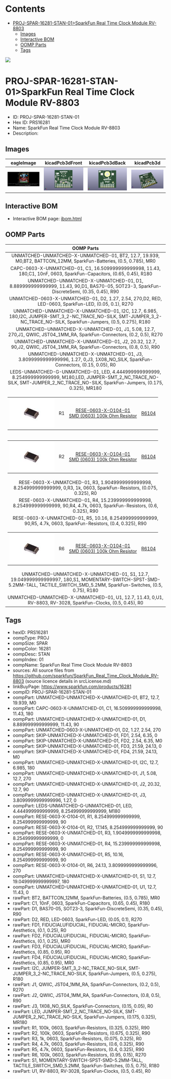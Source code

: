 



Contents
========

* [PROJ-SPAR-16281-STAN-01>SparkFun Real Time Clock Module RV-8803](#proj-spar-16281-stan-01sparkfun-real-time-clock-module-rv-8803)
	* [Images](#images)
	* [Interactive BOM](#interactive-bom)
	* [OOMP Parts](#oomp-parts)
	* [Tags](#tags)
  
![][im]
# PROJ-SPAR-16281-STAN-01>SparkFun Real Time Clock Module RV-8803

- ID: PROJ-SPAR-16281-STAN-01
- Hex ID: PRS16281
- Name: SparkFun Real Time Clock Module RV-8803
- Description: 

## Images
  
  

|eagleImage|kicadPcb3dFront|kicadPcb3dBack|kicadPcb3d|
| :---: | :---: | :---: | :---: |
|[![eagleImage](eagleImage_140.png)](eagleImage_600.png)|[![kicadPcb3dFront](kicadPcb3dFront_140.png)](kicadPcb3dFront_600.png)|[![kicadPcb3dBack](kicadPcb3dBack_140.png)](kicadPcb3dBack_600.png)|[![kicadPcb3d](kicadPcb3d_140.png)](kicadPcb3d_600.png)|

## Interactive BOM

- Interactive BOM page: [ibom.html](kicad/bom/ibom.html)

## OOMP Parts
  

|OOMP Parts|
| :---: |
|UNMATCHED-UNMATCHED-X-UNMATCHED-01, BT2, 12.7, 19.939, M0,BT2, BATTCON_12MM, SparkFun-Batteries, (0.5, 0.785), MR0|
|CAPC-0603-X-UNMATCHED-01, C1, 16.509999999999998, 11.43, 180,C1, 10nF, 0603, SparkFun-Capacitors, (0.65, 0.45), R180|
|UNMATCHED-UNMATCHED-X-UNMATCHED-01, D1, 8.889999999999999, 11.43, 90,D1, BAS70-05, SOT23-3, SparkFun-DiscreteSemi, (0.35, 0.45), R90|
|UNMATCHED-0603-X-UNMATCHED-01, D2, 1.27, 2.54, 270,D2, RED, LED-0603, SparkFun-LED, (0.05, 0.1), R270|
|UNMATCHED-UNMATCHED-X-UNMATCHED-01, I2C, 12.7, 6.985, 180,I2C, JUMPER-SMT_3_2-NC_TRACE_NO-SILK, SMT-JUMPER_3_2-NC_TRACE_NO-SILK, SparkFun-Jumpers, (0.5, 0.275), R180|
|UNMATCHED-UNMATCHED-X-UNMATCHED-01, J1, 5.08, 12.7, 270,J1, QWIIC, JST04_1MM_RA, SparkFun-Connectors, (0.2, 0.5), R270|
|UNMATCHED-UNMATCHED-X-UNMATCHED-01, J2, 20.32, 12.7, 90,J2, QWIIC, JST04_1MM_RA, SparkFun-Connectors, (0.8, 0.5), R90|
|UNMATCHED-UNMATCHED-X-UNMATCHED-01, J3, 3.8099999999999996, 1.27, 0,J3, 1X08_NO_SILK, SparkFun-Connectors, (0.15, 0.05), R0|
|LEDS-UNMATCHED-G-UNMATCHED-01, LED, 4.444999999999999, 8.254999999999999, M180,LED, JUMPER-SMT_2_NC_TRACE_NO-SILK, SMT-JUMPER_2_NC_TRACE_NO-SILK, SparkFun-Jumpers, (0.175, 0.325), MR180|
|<table><tr><td>![RESE-0603-X-O104-01](https://raw.githubusercontent.com/oomlout/oomlout_OOMP_parts/main/RESE-0603-X-O104-01/image_140.jpg)</td><td> R1</td><td>[RESE-0603-X-O104-01<br>SMD (0603) 100k Ohm Resistor](https://github.com/oomlout/oomlout_OOMP_parts/tree/main/RESE-0603-X-O104-01/)</td><td>[R6104](https://github.com/oomlout/oomlout_OOMP_parts/tree/main/RESE-0603-X-O104-01/)</td></tr></table>|
|<table><tr><td>![RESE-0603-X-O104-01](https://raw.githubusercontent.com/oomlout/oomlout_OOMP_parts/main/RESE-0603-X-O104-01/image_140.jpg)</td><td> R2</td><td>[RESE-0603-X-O104-01<br>SMD (0603) 100k Ohm Resistor](https://github.com/oomlout/oomlout_OOMP_parts/tree/main/RESE-0603-X-O104-01/)</td><td>[R6104](https://github.com/oomlout/oomlout_OOMP_parts/tree/main/RESE-0603-X-O104-01/)</td></tr></table>|
|RESE-0603-X-UNMATCHED-01, R3, 1.9049999999999998, 8.254999999999999, 0,R3, 1k, 0603, SparkFun-Resistors, (0.075, 0.325), R0|
|RESE-0603-X-UNMATCHED-01, R4, 15.239999999999998, 8.254999999999999, 90,R4, 4.7k, 0603, SparkFun-Resistors, (0.6, 0.325), R90|
|RESE-0603-X-UNMATCHED-01, R5, 10.16, 8.254999999999999, 90,R5, 4.7k, 0603, SparkFun-Resistors, (0.4, 0.325), R90|
|<table><tr><td>![RESE-0603-X-O104-01](https://raw.githubusercontent.com/oomlout/oomlout_OOMP_parts/main/RESE-0603-X-O104-01/image_140.jpg)</td><td> R6</td><td>[RESE-0603-X-O104-01<br>SMD (0603) 100k Ohm Resistor](https://github.com/oomlout/oomlout_OOMP_parts/tree/main/RESE-0603-X-O104-01/)</td><td>[R6104](https://github.com/oomlout/oomlout_OOMP_parts/tree/main/RESE-0603-X-O104-01/)</td></tr></table>|
|UNMATCHED-UNMATCHED-X-UNMATCHED-01, S1, 12.7, 19.049999999999997, 180,S1, MOMENTARY-SWITCH-SPST-SMD-5.2MM-TALL, TACTILE_SWITCH_SMD_5.2MM, SparkFun-Switches, (0.5, 0.75), R180|
|UNMATCHED-UNMATCHED-X-UNMATCHED-01, U1, 12.7, 11.43, 0,U1, RV-8803, RV-3028, SparkFun-Clocks, (0.5, 0.45), R0|

## Tags

- hexID: PRS16281
- oompType: PROJ
- oompSize: SPAR
- oompColor: 16281
- oompDesc: STAN
- oompIndex: 01
- oompName: SparkFun Real Time Clock Module RV-8803
- sources: All source files from https://github.com/sparkfun/SparkFun_Real_Time_Clock_Module_RV-8803 (source licence details in srcLicense.md)
- linkBuyPage: https://www.sparkfun.com/products/16281
- oompID: PROJ-SPAR-16281-STAN-01
- oompPart: UNMATCHED-UNMATCHED-X-UNMATCHED-01, BT2, 12.7, 19.939, M0
- oompPart: CAPC-0603-X-UNMATCHED-01, C1, 16.509999999999998, 11.43, 180
- oompPart: UNMATCHED-UNMATCHED-X-UNMATCHED-01, D1, 8.889999999999999, 11.43, 90
- oompPart: UNMATCHED-0603-X-UNMATCHED-01, D2, 1.27, 2.54, 270
- oompPart: SKIP-UNMATCHED-X-UNMATCHED-01, FD1, 2.54, 6.35, 0
- oompPart: SKIP-UNMATCHED-X-UNMATCHED-01, FD2, 2.54, 6.35, M0
- oompPart: SKIP-UNMATCHED-X-UNMATCHED-01, FD3, 21.59, 24.13, 0
- oompPart: SKIP-UNMATCHED-X-UNMATCHED-01, FD4, 21.59, 24.13, M0
- oompPart: UNMATCHED-UNMATCHED-X-UNMATCHED-01, I2C, 12.7, 6.985, 180
- oompPart: UNMATCHED-UNMATCHED-X-UNMATCHED-01, J1, 5.08, 12.7, 270
- oompPart: UNMATCHED-UNMATCHED-X-UNMATCHED-01, J2, 20.32, 12.7, 90
- oompPart: UNMATCHED-UNMATCHED-X-UNMATCHED-01, J3, 3.8099999999999996, 1.27, 0
- oompPart: LEDS-UNMATCHED-G-UNMATCHED-01, LED, 4.444999999999999, 8.254999999999999, M180
- oompPart: RESE-0603-X-O104-01, R1, 8.254999999999999, 8.254999999999999, 90
- oompPart: RESE-0603-X-O104-01, R2, 17.145, 8.254999999999999, 90
- oompPart: RESE-0603-X-UNMATCHED-01, R3, 1.9049999999999998, 8.254999999999999, 0
- oompPart: RESE-0603-X-UNMATCHED-01, R4, 15.239999999999998, 8.254999999999999, 90
- oompPart: RESE-0603-X-UNMATCHED-01, R5, 10.16, 8.254999999999999, 90
- oompPart: RESE-0603-X-O104-01, R6, 24.13, 3.8099999999999996, 270
- oompPart: UNMATCHED-UNMATCHED-X-UNMATCHED-01, S1, 12.7, 19.049999999999997, 180
- oompPart: UNMATCHED-UNMATCHED-X-UNMATCHED-01, U1, 12.7, 11.43, 0
- rawPart: BT2, BATTCON_12MM, SparkFun-Batteries, (0.5, 0.785), MR0
- rawPart: C1, 10nF, 0603, SparkFun-Capacitors, (0.65, 0.45), R180
- rawPart: D1, BAS70-05, SOT23-3, SparkFun-DiscreteSemi, (0.35, 0.45), R90
- rawPart: D2, RED, LED-0603, SparkFun-LED, (0.05, 0.1), R270
- rawPart: FD1, FIDUCIALUFIDUCIAL, FIDUCIAL-MICRO, SparkFun-Aesthetics, (0.1, 0.25), R0
- rawPart: FD2, FIDUCIALUFIDUCIAL, FIDUCIAL-MICRO, SparkFun-Aesthetics, (0.1, 0.25), MR0
- rawPart: FD3, FIDUCIALUFIDUCIAL, FIDUCIAL-MICRO, SparkFun-Aesthetics, (0.85, 0.95), R0
- rawPart: FD4, FIDUCIALUFIDUCIAL, FIDUCIAL-MICRO, SparkFun-Aesthetics, (0.85, 0.95), MR0
- rawPart: I2C, JUMPER-SMT_3_2-NC_TRACE_NO-SILK, SMT-JUMPER_3_2-NC_TRACE_NO-SILK, SparkFun-Jumpers, (0.5, 0.275), R180
- rawPart: J1, QWIIC, JST04_1MM_RA, SparkFun-Connectors, (0.2, 0.5), R270
- rawPart: J2, QWIIC, JST04_1MM_RA, SparkFun-Connectors, (0.8, 0.5), R90
- rawPart: J3, 1X08_NO_SILK, SparkFun-Connectors, (0.15, 0.05), R0
- rawPart: LED, JUMPER-SMT_2_NC_TRACE_NO-SILK, SMT-JUMPER_2_NC_TRACE_NO-SILK, SparkFun-Jumpers, (0.175, 0.325), MR180
- rawPart: R1, 100k, 0603, SparkFun-Resistors, (0.325, 0.325), R90
- rawPart: R2, 100k, 0603, SparkFun-Resistors, (0.675, 0.325), R90
- rawPart: R3, 1k, 0603, SparkFun-Resistors, (0.075, 0.325), R0
- rawPart: R4, 4.7k, 0603, SparkFun-Resistors, (0.6, 0.325), R90
- rawPart: R5, 4.7k, 0603, SparkFun-Resistors, (0.4, 0.325), R90
- rawPart: R6, 100k, 0603, SparkFun-Resistors, (0.95, 0.15), R270
- rawPart: S1, MOMENTARY-SWITCH-SPST-SMD-5.2MM-TALL, TACTILE_SWITCH_SMD_5.2MM, SparkFun-Switches, (0.5, 0.75), R180
- rawPart: U1, RV-8803, RV-3028, SparkFun-Clocks, (0.5, 0.45), R0



[im]: kicadPcb3d_450.png
